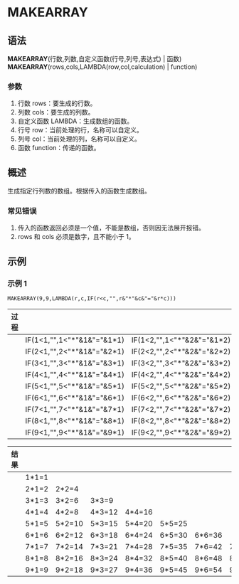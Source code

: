 # MAKEARRAY

## 语法

**MAKEARRAY**(行数,列数,自定义函数(行号,列号,表达式) | 函数)  
**MAKEARRAY**(rows,cols,LAMBDA(row,col,calculation) | function)

### 参数

1. 行数 rows：要生成的行数。
2. 列数 cols：要生成的列数。
3. 自定义函数 LAMBDA：生成数组的函数。
4. 行号 row：当前处理的行，名称可以自定义。
5. 列号 col：当前处理的列，名称可以自定义。
6. 函数 function：传递的函数。

## 概述

生成指定行列数的数组。根据传入的函数生成数组。

### 常见错误

1. 传入的函数返回必须是一个值，不能是数组，否则因无法展开报错。
2. rows 和 cols 必须是数字，且不能小于 1。

## 示例

### 示例 1

```excel
MAKEARRAY(9,9,LAMBDA(r,c,IF(r<c,"",r&"*"&c&"="&r*c)))
```

| 过程 |  |  |  |  |  |  |  |  |  |  |
| --- | --- | --- | --- | --- | --- | --- | --- | --- | --- | --- |
|  | IF(1&lt;1,"",1<"\*"&1&"="&1\*1) | IF(1&lt;2,"",1<"\*"&2&"="&1\*2) | IF(1&lt;3,"",1<"\*"&3&"="&1\*3) | IF(1&lt;4,"",1<"\*"&4&"="&1\*4) | IF(1&lt;5,"",1<"\*"&5&"="&1\*5) | IF(1&lt;6,"",1<"\*"&6&"="&1\*6) | IF(1&lt;7,"",1<"\*"&7&"="&1\*7) | IF(1&lt;8,"",1<"\*"&8&"="&1\*8) | IF(1&lt;9,"",1<"\*"&9&"="&1\*9) |
|  | IF(2&lt;1,"",2<"\*"&1&"="&2\*1) | IF(2&lt;2,"",2<"\*"&2&"="&2\*2) | IF(2&lt;3,"",2<"\*"&3&"="&2\*3) | IF(2&lt;4,"",2<"\*"&4&"="&2\*4) | IF(2&lt;5,"",2<"\*"&5&"="&2\*5) | IF(2&lt;6,"",2<"\*"&6&"="&2\*6) | IF(2&lt;7,"",2<"\*"&7&"="&2\*7) | IF(2&lt;8,"",2<"\*"&8&"="&2\*8) | IF(2&lt;9,"",2<"\*"&9&"="&2\*9) |
|  | IF(3&lt;1,"",3<"\*"&1&"="&3\*1) | IF(3&lt;2,"",3<"\*"&2&"="&3\*2) | IF(3&lt;3,"",3<"\*"&3&"="&3\*3) | IF(3&lt;4,"",3<"\*"&4&"="&3\*4) | IF(3&lt;5,"",3<"\*"&5&"="&3\*5) | IF(3&lt;6,"",3<"\*"&6&"="&3\*6) | IF(3&lt;7,"",3<"\*"&7&"="&3\*7) | IF(3&lt;8,"",3<"\*"&8&"="&3\*8) | IF(3&lt;9,"",3<"\*"&9&"="&3\*9) |
|  | IF(4&lt;1,"",4<"\*"&1&"="&4\*1) | IF(4&lt;2,"",4<"\*"&2&"="&4\*2) | IF(4&lt;3,"",4<"\*"&3&"="&4\*3) | IF(4&lt;4,"",4<"\*"&4&"="&4\*4) | IF(4&lt;5,"",4<"\*"&5&"="&4\*5) | IF(4&lt;6,"",4<"\*"&6&"="&4\*6) | IF(4&lt;7,"",4<"\*"&7&"="&4\*7) | IF(4&lt;8,"",4<"\*"&8&"="&4\*8) | IF(4&lt;9,"",4<"\*"&9&"="&4\*9) |
|  | IF(5&lt;1,"",5<"\*"&1&"="&5\*1) | IF(5&lt;2,"",5<"\*"&2&"="&5\*2) | IF(5&lt;3,"",5<"\*"&3&"="&5\*3) | IF(5&lt;4,"",5<"\*"&4&"="&5\*4) | IF(5&lt;5,"",5<"\*"&5&"="&5\*5) | IF(5&lt;6,"",5<"\*"&6&"="&5\*6) | IF(5&lt;7,"",5<"\*"&7&"="&5\*7) | IF(5&lt;8,"",5<"\*"&8&"="&5\*8) | IF(5&lt;9,"",5<"\*"&9&"="&5\*9) |
|  | IF(6&lt;1,"",6<"\*"&1&"="&6\*1) | IF(6&lt;2,"",6<"\*"&2&"="&6\*2) | IF(6&lt;3,"",6<"\*"&3&"="&6\*3) | IF(6&lt;4,"",6<"\*"&4&"="&6\*4) | IF(6&lt;5,"",6<"\*"&5&"="&6\*5) | IF(6&lt;6,"",6<"\*"&6&"="&6\*6) | IF(6&lt;7,"",6<"\*"&7&"="&6\*7) | IF(6&lt;8,"",6<"\*"&8&"="&6\*8) | IF(6&lt;9,"",6<"\*"&9&"="&6\*9) |
|  | IF(7&lt;1,"",7<"\*"&1&"="&7\*1) | IF(7&lt;2,"",7<"\*"&2&"="&7\*2) | IF(7&lt;3,"",7<"\*"&3&"="&7\*3) | IF(7&lt;4,"",7<"\*"&4&"="&7\*4) | IF(7&lt;5,"",7<"\*"&5&"="&7\*5) | IF(7&lt;6,"",7<"\*"&6&"="&7\*6) | IF(7&lt;7,"",7<"\*"&7&"="&7\*7) | IF(7&lt;8,"",7<"\*"&8&"="&7\*8) | IF(7&lt;9,"",7<"\*"&9&"="&7\*9) |
|  | IF(8&lt;1,"",8<"\*"&1&"="&8\*1) | IF(8&lt;2,"",8<"\*"&2&"="&8\*2) | IF(8&lt;3,"",8<"\*"&3&"="&8\*3) | IF(8&lt;4,"",8<"\*"&4&"="&8\*4) | IF(8&lt;5,"",8<"\*"&5&"="&8\*5) | IF(8&lt;6,"",8<"\*"&6&"="&8\*6) | IF(8&lt;7,"",8<"\*"&7&"="&8\*7) | IF(8&lt;8,"",8<"\*"&8&"="&8\*8) | IF(8&lt;9,"",8<"\*"&9&"="&8\*9) |
|  | IF(9&lt;1,"",9<"\*"&1&"="&9\*1) | IF(9&lt;2,"",9<"\*"&2&"="&9\*2) | IF(9&lt;3,"",9<"\*"&3&"="&9\*3) | IF(9&lt;4,"",9<"\*"&4&"="&9\*4) | IF(9&lt;5,"",9<"\*"&5&"="&9\*5) | IF(9&lt;6,"",9<"\*"&6&"="&9\*6) | IF(9&lt;7,"",9<"\*"&7&"="&9\*7) | IF(9&lt;8,"",9<"\*"&8&"="&9\*8) | IF(9&lt;9,"",9<"\*"&9&"="&9\*9) |

| 结果 |  |  |  |  |  |  |  |  |  |
| --- | --- | --- | --- | --- | --- | --- | --- | --- | --- |
|  | 1\*1=1 |  |  |  |  |  |  |  |  |
|  | 2\*1=2 | 2\*2=4 |  |  |  |  |  |  |  |
|  | 3\*1=3 | 3\*2=6 | 3\*3=9 |  |  |  |  |  |  |
|  | 4\*1=4 | 4\*2=8 | 4\*3=12 | 4\*4=16 |  |  |  |  |  |
|  | 5\*1=5 | 5\*2=10 | 5\*3=15 | 5\*4=20 | 5\*5=25 |  |  |  |  |
|  | 6\*1=6 | 6\*2=12 | 6\*3=18 | 6\*4=24 | 6\*5=30 | 6\*6=36 |  |  |  |
|  | 7\*1=7 | 7\*2=14 | 7\*3=21 | 7\*4=28 | 7\*5=35 | 7\*6=42 | 7\*7=49 |  |  |
|  | 8\*1=8 | 8\*2=16 | 8\*3=24 | 8\*4=32 | 8\*5=40 | 8\*6=48 | 8\*7=56 | 8\*8=64 |  |
|  | 9\*1=9 | 9\*2=18 | 9\*3=27 | 9\*4=36 | 9\*5=45 | 9\*6=54 | 9\*7=63 | 9\*8=72 | 9\*9=81 |
